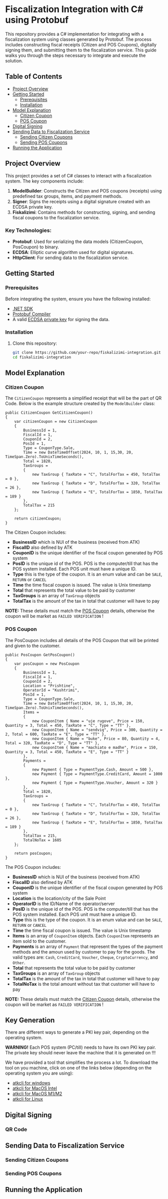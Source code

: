 # Fiscalization Integration with C# using Protobuf

This repository provides a C# implementation for integrating with a fiscalization system using classes generated by Protobuf. The process includes constructing fiscal receipts (Citizen and POS Coupons), digitally signing them, and submitting them to the fiscalization service. This guide walks you through the steps necessary to integrate and execute the solution.

## Table of Contents

- [Project Overview](#project-overview)
- [Getting Started](#getting-started)
    - [Prerequisites](#prerequisites)
    - [Installation](#installation)
- [Model Explanation](#model-explanation)
    - [Citizen Coupon](#citizen-coupon)
    - [POS Coupon](#pos-coupon)
- [Digital Signing](#digital-signing)
- [Sending Data to Fiscalization Service](#sending-data-to-fiscalization-service)
    - [Sending Citizen Coupons](#sending-citizen-coupons)
    - [Sending POS Coupons](#sending-pos-coupons)
- [Running the Application](#running-the-application)

## Project Overview

This project provides a set of C# classes to interact with a fiscalization system. The key components include:
1. **ModelBuilder**: Constructs the Citizen and POS coupons (receipts) using predefined tax groups, items, and payment methods.
2. **Signer**: Signs the receipts using a digital signature created with an ECDSA private key.
3. **Fiskalizimi**: Contains methods for constructing, signing, and sending fiscal coupons to the fiscalization service.

### Key Technologies:
- **Protobuf**: Used for serializing the data models (CitizenCoupon, PosCoupon) to binary.
- **ECDSA**: Elliptic curve algorithm used for digital signatures.
- **HttpClient**: For sending data to the fiscalization service.

## Getting Started

### Prerequisites

Before integrating the system, ensure you have the following installed:

- [.NET SDK](https://dotnet.microsoft.com/download)
- [Protobuf Compiler](https://developers.google.com/protocol-buffers)
- A valid [ECDSA private key](#key-generation) for signing the data.

### Installation

1. Clone this repository:
   ```bash
   git clone https://github.com/your-repo/fiskalizimi-integration.git
   cd fiskalizimi-integration

## Model Explanation ##

### Citizen Coupon ###

The ```CitizenCoupon``` represents a simplified receipt that will be the part of QR Code. Below is the example structure created by the ```ModelBuilder``` class:

```
public CitizenCoupon GetCitizenCoupon()
{
    var citizenCoupon = new CitizenCoupon
    {
        BusinessId = 1,
        FiscalId = 1,
        CouponId = 2,
        PosId = 1,
        Type = CouponType.Sale,
        Time = new DateTimeOffset(2024, 10, 1, 15,30, 20, TimeSpan.Zero).ToUnixTimeSeconds(),
        Total = 1820,
        TaxGroups =
        {
            new TaxGroup { TaxRate = "C", TotalForTax = 450, TotalTax = 0 },
            new TaxGroup { TaxRate = "D", TotalForTax = 320, TotalTax = 26 },
            new TaxGroup { TaxRate = "E", TotalForTax = 1850, TotalTax = 189 }
        },
        TotalTax = 215
    };
    
    return citizenCoupon;
}
```

The Citizen Coupon includes:

* **BusinessID** which is NUI of the business (received from ATK)
* **FiscalID** also defined by ATK
* **CouponID** is the unique identifier of the fiscal coupon generated by POS system
* **PosID** is the unique id of the POS. POS is the computer/till that has the POS system installed. Each POS unit must have a unique ID.
* **Type** this is the type of the coupon. It is an enum value and can be ```SALE```, ```RETURN``` or ```CANCEL```
* **Time** the time fiscal coupon is issued. The value is Unix timestamp
* **Total** that represents the total value to be paid by customer
* **TaxGroups** is an array of ```TaxGroup``` objects
* **TotalTax** is the amount of the tax in total that customer will have to pay

**NOTE:** These details must match the [POS Coupon](#pos-coupon) details, otherwise the coupon will be market as ```FAILED VERIFICATION``` !


### POS Coupon ###

The PosCoupon includes all details of the POS Coupon that will be printed and given to the customer.

```
public PosCoupon GetPosCoupon()
{
    var posCoupon = new PosCoupon
    {
        BusinessId = 1,
        FiscalId = 1,
        CouponId = 2,
        Location = "Prishtine",
        OperatorId = "Kushtrimi",
        PosId = 1,
        Type = CouponType.Sale,
        Time = new DateTimeOffset(2024, 10, 1, 15,30, 20, TimeSpan.Zero).ToUnixTimeSeconds(),
        Items =
        {
            new CouponItem { Name = "uje rugove", Price = 150, Quantity = 3, Total = 450, TaxRate = "C", Type = "TT" },
            new CouponItem { Name = "sendviq", Price = 300, Quantity = 2, Total = 600, TaxRate = "E", Type = "TT" },
            new CouponItem { Name = "buke", Price = 80, Quantity = 4, Total = 320, TaxRate = "D", Type = "TT" },
            new CouponItem { Name = "machiato e madhe", Price = 150, Quantity = 3, Total = 450, TaxRate = "E", Type = "TT" }
        },
        Payments =
        {
            new Payment { Type = PaymentType.Cash, Amount = 500 },
            new Payment { Type = PaymentType.CreditCard, Amount = 1000 },
            new Payment { Type = PaymentType.Voucher, Amount = 320 }
        },
        Total = 1820,
        TaxGroups =
        {
            new TaxGroup { TaxRate = "C", TotalForTax = 450, TotalTax = 0 },
            new TaxGroup { TaxRate = "D", TotalForTax = 320, TotalTax = 26 },
            new TaxGroup { TaxRate = "E", TotalForTax = 1850, TotalTax = 189 }
        },
        TotalTax = 215,
        TotalNoTax = 1605
    };

    return posCoupon;
}
```

The POS Coupon includes:

* **BusinessID** which is NUI of the business (received from ATK)
* **FiscalID** also defined by ATK
* **CouponID** is the unique identifier of the fiscal coupon generated by POS system
* **Location** is the location/city of the Sale Point
* **OperatorID** is the ID/Name of the operator/server
* **PosID** is the unique id of the POS. POS is the computer/till that has the POS system installed. Each POS unit must have a unique ID.
* **Type** this is the type of the coupon. It is an enum value and can be ```SALE```, ```RETURN``` or ```CANCEL```
* **Time** the time fiscal coupon is issued. The value is Unix timestamp
* **Items** is an array of ```CouponItem``` objects. Each ```CouponItem``` represents an item sold to the customer.
* **Payments** is an array of ```Payment``` that represent the types of the payment methods and the amoun used by customer to pay for the goods. The valid types are: ```Cash```, ```CreditCard```, ```Voucher```, ```Cheque```, ```CryptoCurrency```, and ```Other```. 
* **Total** that represents the total value to be paid by customer
* **TaxGroups** is an array of ```TaxGroup``` objects
* **TotalTax** is the amount of the tax in total that customer will have to pay
* **TotalNoTax** is the total amount without tax that customer will have to pay

**NOTE:** These details must match the [Citizen Coupon](#citizen-coupon) details, otherwise the coupon will be market as ```FAILED VERIFICATION``` !

## Key Generation ##

There are different ways to generate a PKI key pair, depending on the operating system. 

**WARNING!** Each POS system (PC/till) needs to have its own PKI key pair. The private key should never leave the machine that it is generated on !!!

We have provided a tool that simplifies the process a lot. To download the tool on you machine, click on one of the links below (depending on the operating system you are using):

* [atkcli for windows](atkcli/atk-cli-windows.zip)
* [atkcli for MacOS Intel](atkcli/atk-cli-macos-intel.zip)
* [atkcli for MacOS M1/M2](atkcli/atk-cli-macos-apple-silicon.zip)
* [atkcli for Linux](atkcli/atk-linux.zip)


## Digital Signing ##

### QR Code ###


## Sending Data to Fiscalization Service ##

### Sending Citizen Coupons ###

### Sending POS Coupons ###

## Running the Application ##
